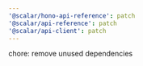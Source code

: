 ```yaml
---
'@scalar/hono-api-reference': patch
'@scalar/api-reference': patch
'@scalar/api-client': patch
---
```


chore: remove unused dependencies
